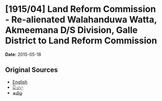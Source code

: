 # [1915/04] Land Reform Commission - Re-alienated Walahanduwa Watta, Akmeemana D/S Division, Galle District to Land Reform Commission

**Date:** 2015-05-18

## Original Sources

- [English](https://documents.gov.lk/view/extra-gazettes/2015/5/1915-04_E.pdf)
- [සිංහල](https://documents.gov.lk/view/extra-gazettes/2015/5/1915-04_S.pdf)
- [தமிழ்](https://documents.gov.lk/view/extra-gazettes/2015/5/1915-04_T.pdf)
